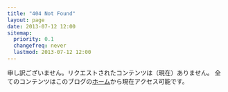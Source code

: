 ```yaml
---
title: "404 Not Found"
layout: page
date: 2013-07-12 12:00
sitemap:
  priority: 0.1
  changefreq: never
  lastmod: 2013-07-12 12:00
---
```

申し訳ございません。リクエストされたコンテンツは（現在）ありません。
全てのコンテンツはこのブログの[ホーム][1]から現在アクセス可能です。

[1]: /
